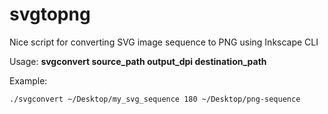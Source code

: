 # svgtopng
Nice script for converting SVG image sequence to PNG using Inkscape CLI

Usage:
**svgconvert source_path output_dpi destination_path**

Example:
```
./svgconvert ~/Desktop/my_svg_sequence 180 ~/Desktop/png-sequence
```
